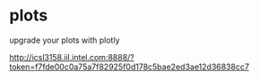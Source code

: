 # plots

upgrade your plots with plotly

http://icsl3158.iil.intel.com:8888/?token=f7fde00c0a75a7f82925f0d178c5bae2ed3ae12d36838cc7
